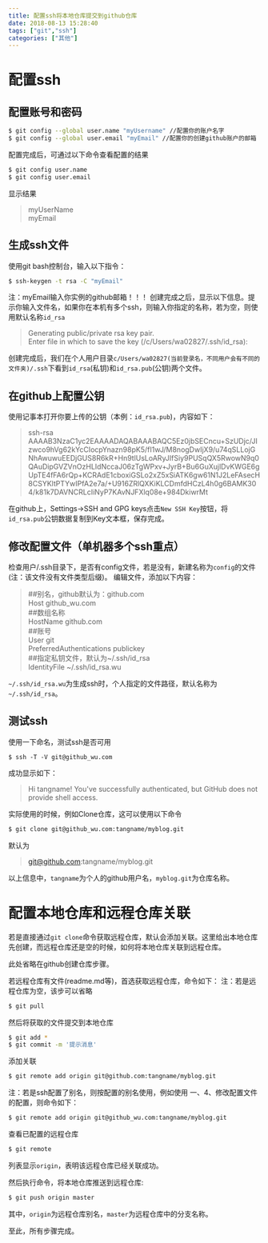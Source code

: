 ```yaml
---
title: 配置ssh将本地仓库提交到github仓库
date: 2018-08-13 15:28:40
tags: ["git","ssh"]
categories: ["其他"]
---
```


# 配置ssh
## 配置账号和密码

```bash
$ git config --global user.name "myUsername" //配置你的账户名字
$ git config --global user.email "myEmail" //配置你的创建github账户的邮箱
```

配置完成后，可通过以下命令查看配置的结果
```bash
$ git config user.name
$ git config user.email
```
<!--more-->

显示结果
> myUserName  
myEmail

## 生成ssh文件
使用git bash控制台，输入以下指令：
```bash
$ ssh-keygen -t rsa -C "myEmail"
```
注：myEmail输入你实例的github邮箱！！！
创建完成之后，显示以下信息。提示你输入文件名，如果你在本机有多个ssh，则输入你指定的名称，若为空，则使用默认名称`id_rsa`
> Generating public/private rsa key pair.  
Enter file in which to save the key (/c/Users/wa02827/.ssh/id_rsa):

创建完成后，我们在个人用户目录`c/Users/wa02827(当前登录名，不同用户会有不同的文件夹)/.ssh`下看到`id_rsa`(私钥)和`id_rsa.pub`(公钥)两个文件。

## 在github上配置公钥
使用记事本打开你要上传的公钥（本例：`id_rsa.pub`)，内容如下：
>ssh-rsa AAAAB3NzaC1yc2EAAAADAQABAAABAQC5Ez0jbSECncu+SzUDjc/JIzwco9hVg62kYcCIocpYnazn98pK5/fI1wJ/M8nogDwIjX9/u74qSLLojGNhAwuwuEEDjGUS8R6kR+Hn9tlUsLoARyJIfSiy9PUSqQX5RwowN9q0QAuDipGVZVnOzHLIdNccaJ06zTgWPxv+JyrB+Bu6GuXujlDvKWGE6gUpTE4fFA6rQp+KCRAdE1cboxiGSLo2xZ5xSiATK6gw61N1J2LeFAsecH8CSYKltPTYwIPfA2e7a/+U916ZRlQXKiKLCDmfdHCzL4h0g6BAMK304/k81k7DAVNCRLcIiNyP7KAvNJFXlq08e+984DkiwrMt

在github上，Settings->SSH and GPG keys点击`New SSH Key`按钮，将`id_rsa.pub`公钥数据复制到Key文本框，保存完成。

## 修改配置文件（单机器多个ssh重点）
检查用户/.ssh目录下，是否有config文件，若是没有，新建名称为`config`的文件(注：该文件没有文件类型后缀)。  编辑文件，添加以下内容：

>##别名，github默认为：github.com  
>Host github_wu.com  
>##数组名称  
>HostName github.com  
>##账号  
>User git  
>PreferredAuthentications publickey  
>##指定私钥文件，默认为~/.ssh/id_rsa  
>IdentityFile ~/.ssh/id_rsa.wu  

`~/.ssh/id_rsa.wu`为生成ssh时，个人指定的文件路径，默认名称为`~/.ssh/id_rsa`。

## 测试ssh
使用一下命名，测试ssh是否可用
```
$ ssh -T -V git@github_wu.com
```
成功显示如下：
> Hi tangname! You've successfully authenticated, but GitHub does not provide shell access.

实际使用的时候，例如Clone仓库，这可以使用以下命令
```bash
$ git clone git@github_wu.com:tangname/myblog.git
```
默认为 
> git@github.com:tangname/myblog.git

以上信息中，`tangname`为个人的github用户名，`myblog.git`为仓库名称。

# 配置本地仓库和远程仓库关联
若是直接通过`git clone`命令获取远程仓库，默认会添加关联。这里给出本地仓库先创建，而远程仓库还是空的时候，如何将本地仓库关联到远程仓库。

此处省略在github创建仓库步骤。

若远程仓库有文件(readme.md等)，首选获取远程仓库，命令如下：
注：若是远程仓库为空，该步可以省略
```bash
$ git pull
```
然后将获取的文件提交到本地仓库
```bash
$ git add *
$ git commit -m '提示消息'
```
添加关联
```bash
$ git remote add origin git@github.com:tangname/myblog.git
```
注：若是ssh配置了别名，则按配置的别名使用，例如使用 一、4、修改配置文件的配置，则命令如下：
```bash
$ git remote add origin git@github_wu.com:tangname/myblog.git
```
查看已配置的远程仓库
```bash
$ git remote
```
列表显示`origin`，表明该远程仓库已经关联成功。

然后执行命令，将本地仓库推送到远程仓库:
```bash
$ git push origin master
```
其中，`origin`为远程仓库别名，`master`为远程仓库中的分支名称。

至此，所有步骤完成。

